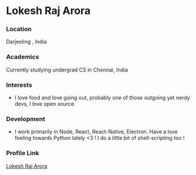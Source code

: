 # Lokesh Raj Arora
### Location

Darjeeling , India

### Academics

Currently studying undergrad CS in Chennai, India

### Interests

- I love food and love going out, probably one of those outgoing yet nerdy devs, I love open source.

### Development

- I work primarily in Node, React, React-Native, Electron. Have a love feeling towards Python lately <3 ! I do a little bit of shell-scripting too !

### Profile Link

[Lokesh Raj Arora](https://github.com/lokiiarora/)
